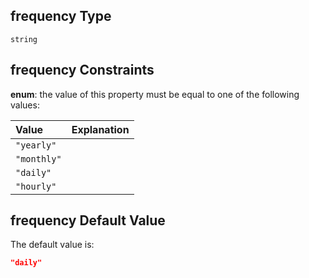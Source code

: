 ## frequency Type

`string`

## frequency Constraints

**enum**: the value of this property must be equal to one of the following values:

| Value       | Explanation |
| :---------- | :---------- |
| `"yearly"`  |             |
| `"monthly"` |             |
| `"daily"`   |             |
| `"hourly"`  |             |

## frequency Default Value

The default value is:

```json
"daily"
```
